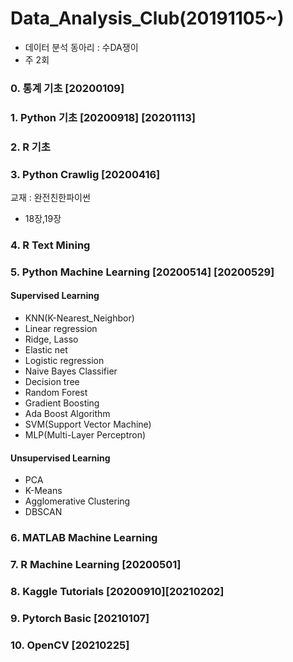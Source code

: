 # Data_Analysis_Club(20191105~)

- 데이터 분석 동아리 : 수DA쟁이
- 주 2회

### 0. 통계 기초 [20200109]

### 1. Python 기초 [20200918] [20201113]

### 2. R 기초

### 3. Python Crawlig [20200416]
교재 : 완전친한파이썬<br>
- 18장,19장

### 4. R Text Mining

### 5. Python Machine Learning [20200514] [20200529]
#### Supervised Learning
- KNN(K-Nearest_Neighbor)
- Linear regression
- Ridge, Lasso
- Elastic net
- Logistic regression
- Naive Bayes Classifier
- Decision tree
- Random Forest
- Gradient Boosting
- Ada Boost Algorithm
- SVM(Support Vector Machine)
- MLP(Multi-Layer Perceptron)
#### Unsupervised Learning
- PCA
- K-Means
- Agglomerative Clustering
- DBSCAN

### 6. MATLAB Machine Learning

### 7. R Machine Learning [20200501]


### 8. Kaggle Tutorials [20200910][20210202]


### 9. Pytorch Basic [20210107]

### 10. OpenCV [20210225]


